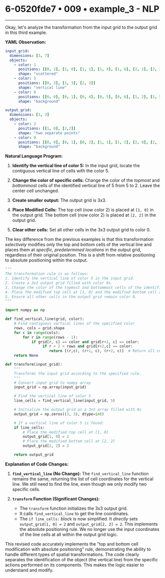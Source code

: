 # 6-0520fde7 • 009 • example_3 - NLP

---
Okay, let's analyze the transformation from the input grid to the output grid in this third example.

**YAML Observation:**

```yaml
input_grid:
  dimensions: [3, 7]
  objects:
    - color: 1
      positions: [[0, 2], [1, 0], [1, 1], [1, 4], [1, 6], [2, 1], [2, 2], [2, 4], [2, 6]]
      shape: "scattered"
    - color: 5
      positions: [[0, 3], [1, 3], [2, 3]]
      shape: "vertical line"
    - color: 0
      positions: [[0, 0], [0, 1], [0, 4], [0, 5], [0, 6], [1, 2], [1, 5], [2, 0], [2, 5]]
      shape: "background"

output_grid:
  dimensions: [3, 3]
  objects:
    - color: 2
      positions: [[1, 0], [2,2]]
      shape: "two separate points"
    - color: 0
      positions: [[0, 0], [0, 1], [0, 2], [1, 1], [1, 2], [2, 0], [2, 1]]
      shape: "background"
```

**Natural Language Program:**

1.  **Identify the vertical line of color 5:** In the input grid, locate the contiguous vertical line of cells with the color 5.

2.  **Change the color of specific cells:** Change the color of the *topmost* and *bottommost* cells of the identified vertical line of 5 from 5 to 2.  Leave the center cell unchanged.

3. **Create smaller output:** The output grid is 3x3.

4.  **Place Modified Cells:** The top cell (now color 2) is placed at `[1, 0]` in the output grid. The bottom cell (now color 2) is placed at `[2, 2]` in the output grid.

5.  **Clear other cells:** Set all other cells in the 3x3 output grid to color 0.

The key difference from the previous examples is that this transformation *selectively* modifies only the top and bottom cells of the vertical line and places them at *specific, predetermined locations* in the output grid, regardless of their original position.  This is a shift from relative positioning to absolute positioning within the output.

```python
"""
The transformation rule is as follows:
1. Identify the vertical line of color 5 in the input grid.
2. Create a 3x3 output grid filled with color 0s.
3. Change the color of the topmost and bottommost cells of the identified vertical line from 5 to 2.
4. Place the modified top cell at [1, 0] and the modified bottom cell at [2, 2] in the output grid.
5. Ensure all other cells in the output grid remain color 0.
"""

import numpy as np

def find_vertical_line(grid, color):
    # Find contiguous vertical lines of the specified color
    rows, cols = grid.shape
    for c in range(cols):
        for r in range(rows - 1):
            if grid[r, c] == color and grid[r+1, c] == color:
                 if r + 2 < rows and grid[r+2,c] == color:
                    return [(r,c), (r+1, c), (r+2, c)]  # Return all cells in vertical line.
    return None

def transform(input_grid):
    """
    Transforms the input grid according to the specified rule.
    """
    # Convert input grid to numpy array
    input_grid = np.array(input_grid)

    # Find the vertical line of color 5
    line_cells = find_vertical_line(input_grid, 5)

    # Initialize the output grid as a 3x3 array filled with 0s
    output_grid = np.zeros((3, 3), dtype=int)

    # If a vertical line of color 5 is found:
    if line_cells:
        # Place the modified top cell at [1, 0]
        output_grid[1, 0] = 2
        # Place the modified bottom cell at [2, 2]
        output_grid[2, 2] = 2

    return output_grid
```

**Explanation of Code Changes:**

1.  **`find_vertical_line` (No Change):**  The `find_vertical_line` function remains the same, returning the list of cell coordinates for the vertical line. We still need to find the line, even though we only modify two specific cells.

2.  **`transform` Function (Significant Changes):**
    *   The `transform` function initializes the 3x3 output grid.
    *   It calls `find_vertical_line` to get the line coordinates.
    *   The `if line_cells:` block is now simplified.  It *directly* sets `output_grid[1, 0] = 2` and `output_grid[2, 2] = 2`. This implements the absolute positioning rule.  We no longer use the input coordinates of the line cells at all within the output grid logic.

This revised code accurately implements the "top and bottom cell modification with absolute positioning" rule, demonstrating the ability to handle different types of spatial transformations. The code clearly separates the identification of the object (the vertical line) from the specific actions performed on its components. This makes the logic easier to understand and modify.


